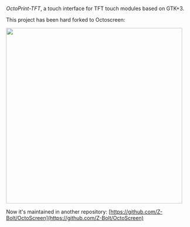 _OctoPrint-TFT_, a touch interface for TFT touch modules based on GTK+3.

This project has been hard forked to Octoscreen:

<img width="480" src="https://user-images.githubusercontent.com/390214/60277629-9c247800-9906-11e9-9757-66ee702411d1.png" />

Now it's maintained in another repository:
[https://github.com/Z-Bolt/OctoScreen](https://github.com/Z-Bolt/OctoScreen)

